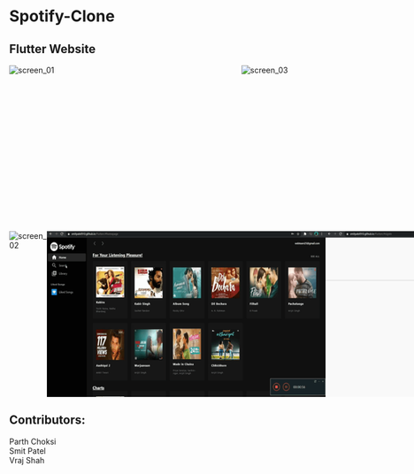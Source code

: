 # Spotify-Clone
## Flutter Website

<div style="display:flex;flex-direction:row;justify-content: space-between">
<img src="screenshots/Hover.gif" alt="screen_01" height="300" />
<img src="screenshots/LikeSong.gif" alt="screen_03" height="300" />
</div>

<div style="display:flex;flex-direction:row;justify-content: space-between">
<img src="screenshots/Responsive.gif" alt="screen_02" height="300" />
<img src="screenshots/Search.gif" alt="screen_04" height="300" />
<img src="screenshots/Signup.gif" alt="screen_04" height="300" />
</div>

## Contributors:
Parth Choksi<br />
Smit Patel<br />
Vraj Shah
